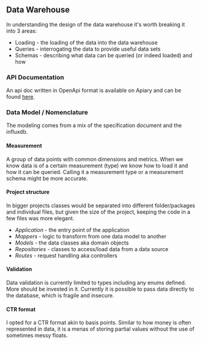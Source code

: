 ## Data Warehouse
In understanding the design of the data warehouse it's worth breaking it into 3 areas:
- Loading - the loading of the data into the data warehouse
- Queries - interrogating the data to provide useful data sets 
- Schemas - describing what data can be queried (or indeed loaded) and how


### API Documentation
An api doc written in OpenApi format is available on Apiary and can be found [here](https://datawarehouse2.docs.apiary.io/#).

### Data Model / Nomenclature

The modeling comes from a mix of the specification document and the influxdb.  

#### Measurement
A group of data points with common dimensions and metrics. 
When we know data is of a certain measurement (type) we know how to load it and how it can be queried.
Calling it a measurement type or a measurement schema might be more accurate.

#### Project structure
In bigger projects classes would be separated into different folder/packages and individual files, but given the size of the
project, keeping the code in a few files was more elegant. 

- *Application* - the entry point of the application
- *Mappers* - logic to transform from one data model to another
- *Models* - the data classes aka domain objects
- *Repositories* - classes to access/load data from a data source
- *Routes* - request handling aka controllers

#### Validation
Data validation is currently limited to types including any enums defined. More should be invested in it. 
Currently it is possible to pass data directly to the database, which is fragile and insecure. 

#### CTR format
I opted for a CTR format akin to basis points. Similar to how money is often represented in data, it is a menas
of storing partial values without the use of sometimes messy floats. 